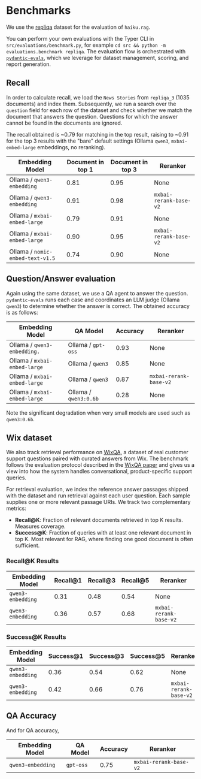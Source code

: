 # Benchmarks

We use the [repliqa](https://huggingface.co/datasets/ServiceNow/repliqa) dataset for the evaluation of `haiku.rag`.

You can perform your own evaluations with the Typer CLI in
`src/evaluations/benchmark.py`, for example `cd src && python -m evaluations.benchmark repliqa`.
The evaluation flow is orchestrated with
[`pydantic-evals`](https://github.com/pydantic/pydantic-ai/tree/main/libs/pydantic-evals),
which we leverage for dataset management, scoring, and report generation.

## Recall

In order to calculate recall, we load the `News Stories` from `repliqa_3` (1035 documents) and index them. Subsequently, we run a search over the `question` field for each row of the dataset and check whether we match the document that answers the question. Questions for which the answer cannot be found in the documents are ignored.


The recall obtained is ~0.79 for matching in the top result, raising to ~0.91 for the top 3 results with the "bare" default settings (Ollama `qwen3`, `mxbai-embed-large` embeddings, no reranking).

| Embedding Model                       | Document in top 1 | Document in top 3 | Reranker               |
|---------------------------------------|-------------------|-------------------|------------------------|
| Ollama / `qwen3-embedding`            | 0.81              | 0.95              | None                   |
| Ollama / `qwen3-embedding`            | 0.91              | 0.98              | `mxbai-rerank-base-v2` |
| Ollama / `mxbai-embed-large`          | 0.79              | 0.91              | None                   |
| Ollama / `mxbai-embed-large`          | 0.90              | 0.95              | `mxbai-rerank-base-v2` |
| Ollama / `nomic-embed-text-v1.5`      | 0.74              | 0.90              | None                   |

## Question/Answer evaluation

Again using the same dataset, we use a QA agent to answer the question.
`pydantic-evals` runs each case and coordinates an LLM judge (Ollama `qwen3`) to
determine whether the answer is correct. The obtained accuracy is as follows:

| Embedding Model                    | QA Model                          | Accuracy  | Reranker               |
|------------------------------------|-----------------------------------|-----------|------------------------|
| Ollama / `qwen3-embedding. `       | Ollama / `gpt-oss`                | 0.93      | None                   |
| Ollama / `mxbai-embed-large`       | Ollama / `qwen3`                  | 0.85      | None                   |
| Ollama / `mxbai-embed-large`       | Ollama / `qwen3`                  | 0.87      | `mxbai-rerank-base-v2` |
| Ollama / `mxbai-embed-large`       | Ollama / `qwen3:0.6b`             | 0.28      | None                   |

Note the significant degradation when very small models are used such as `qwen3:0.6b`.

## Wix dataset

We also track retrieval performance on [WixQA](https://huggingface.co/datasets/Wix/WixQA),
a dataset of real customer support questions paired with curated answers from
Wix. The benchmark follows the evaluation protocol described in the
[WixQA paper](https://arxiv.org/abs/2505.08643) and gives us a view into how the
system handles conversational, product-specific support queries.

For retrieval evaluation, we index the reference answer passages shipped with the dataset and
run retrieval against each user question. Each sample supplies one or more
relevant passage URIs. We track two complementary metrics:

- **Recall@K**: Fraction of relevant documents retrieved in top K results. Measures coverage.
- **Success@K**: Fraction of queries with at least one relevant document in top K. Most relevant for RAG, where finding one good document is often sufficient.

### Recall@K Results

| Embedding Model            | Recall@1 | Recall@3 | Recall@5 | Reranker               |
|----------------------------|----------|----------|----------|------------------------|
| `qwen3-embedding`          | 0.31     | 0.48     | 0.54     | None                   |
| `qwen3-embedding`          | 0.36     | 0.57     | 0.68     | `mxbai-rerank-base-v2` |

### Success@K Results

| Embedding Model            | Success@1 | Success@3 | Success@5 | Reranker               |
|----------------------------|-----------|-----------|-----------|------------------------|
| `qwen3-embedding`          | 0.36      | 0.54      | 0.62      | None                   |
| `qwen3-embedding`          | 0.42      | 0.66      | 0.76      | `mxbai-rerank-base-v2` |


## QA Accuracy

And for QA accuracy,

| Embedding Model            | QA Model  | Accuracy | Reranker               |
|----------------------------|-----------|----------|------------------------|
| `qwen3-embedding`          | `gpt-oss` | 0.75     | `mxbai-rerank-base-v2` |
